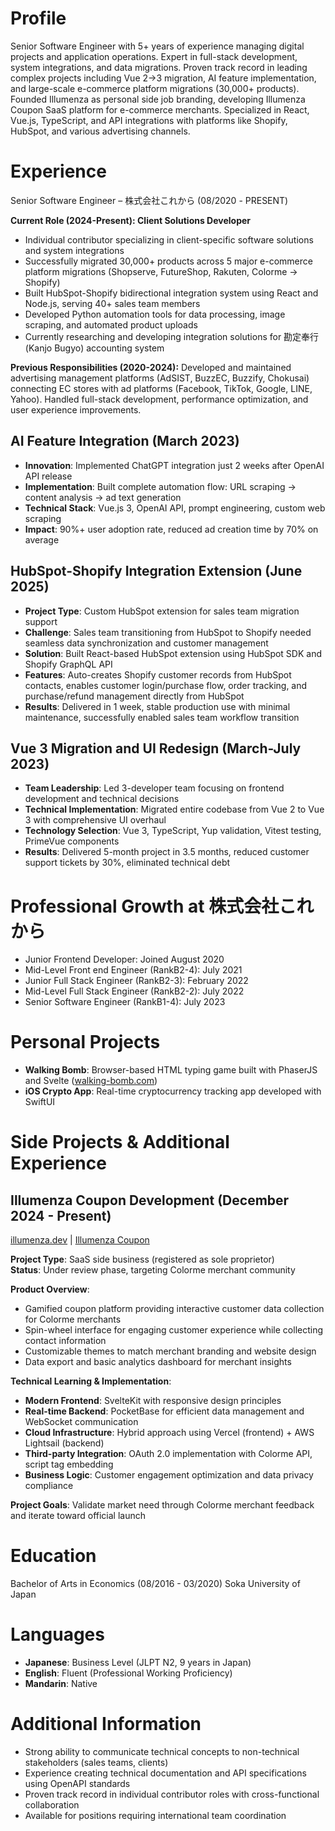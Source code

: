 # Profile

Senior Software Engineer with 5+ years of experience managing digital projects and application operations. Expert in full-stack development, system integrations, and data migrations. Proven track record in leading complex projects including Vue 2→3 migration, AI feature implementation, and large-scale e-commerce platform migrations (30,000+ products). Founded Illumenza as personal side job branding, developing Illumenza Coupon SaaS platform for e-commerce merchants. Specialized in React, Vue.js, TypeScript, and API integrations with platforms like Shopify, HubSpot, and various advertising channels.

# Experience

Senior Software Engineer – 株式会社これから (08/2020 - PRESENT)

**Current Role (2024-Present): Client Solutions Developer**
- Individual contributor specializing in client-specific software solutions and system integrations
- Successfully migrated 30,000+ products across 5 major e-commerce platform migrations (Shopserve, FutureShop, Rakuten, Colorme → Shopify)
- Built HubSpot-Shopify bidirectional integration system using React and Node.js, serving 40+ sales team members
- Developed Python automation tools for data processing, image scraping, and automated product uploads
- Currently researching and developing integration solutions for 勘定奉行 (Kanjo Bugyo) accounting system

**Previous Responsibilities (2020-2024):**
Developed and maintained advertising management platforms (AdSIST, BuzzEC, Buzzify, Chokusai) connecting EC stores with ad platforms (Facebook, TikTok, Google, LINE, Yahoo). Handled full-stack development, performance optimization, and user experience improvements.

## AI Feature Integration (March 2023)
- **Innovation**: Implemented ChatGPT integration just 2 weeks after OpenAI API release
- **Implementation**: Built complete automation flow: URL scraping → content analysis → ad text generation
- **Technical Stack**: Vue.js 3, OpenAI API, prompt engineering, custom web scraping
- **Impact**: 90%+ user adoption rate, reduced ad creation time by 70% on average

## HubSpot-Shopify Integration Extension (June 2025)
- **Project Type**: Custom HubSpot extension for sales team migration support
- **Challenge**: Sales team transitioning from HubSpot to Shopify needed seamless data synchronization and customer management
- **Solution**: Built React-based HubSpot extension using HubSpot SDK and Shopify GraphQL API
- **Features**: Auto-creates Shopify customer records from HubSpot contacts, enables customer login/purchase flow, order tracking, and purchase/refund management directly from HubSpot
- **Results**: Delivered in 1 week, stable production use with minimal maintenance, successfully enabled sales team workflow transition

## Vue 3 Migration and UI Redesign (March-July 2023)
- **Team Leadership**: Led 3-developer team focusing on frontend development and technical decisions
- **Technical Implementation**: Migrated entire codebase from Vue 2 to Vue 3 with comprehensive UI overhaul
- **Technology Selection**: Vue 3, TypeScript, Yup validation, Vitest testing, PrimeVue components
- **Results**: Delivered 5-month project in 3.5 months, reduced customer support tickets by 30%, eliminated technical debt

# Professional Growth at 株式会社これから
- Junior Frontend Developer: Joined August 2020
- Mid-Level Front end Engineer (RankB2-4): July 2021
- Junior Full Stack Engineer (RankB2-3): February 2022
- Mid-Level Full Stack Engineer (RankB2-2): July 2022
- Senior Software Engineer (RankB1-4): July 2023

# Personal Projects
- **Walking Bomb**: Browser-based HTML typing game built with PhaserJS and Svelte ([walking-bomb.com](https://walking-bomb.com))
- **iOS Crypto App**: Real-time cryptocurrency tracking app developed with SwiftUI

# Side Projects & Additional Experience

## Illumenza Coupon Development (December 2024 - Present)
[illumenza.dev](https://illumenza.dev) | [Illumenza Coupon](https://coupon.illumenza.dev)

**Project Type**: SaaS side business (registered as sole proprietor)  
**Status**: Under review phase, targeting Colorme merchant community

**Product Overview**:
- Gamified coupon platform providing interactive customer data collection for Colorme merchants
- Spin-wheel interface for engaging customer experience while collecting contact information
- Customizable themes to match merchant branding and website design
- Data export and basic analytics dashboard for merchant insights

**Technical Learning & Implementation**:
- **Modern Frontend**: SvelteKit with responsive design principles
- **Real-time Backend**: PocketBase for efficient data management and WebSocket communication
- **Cloud Infrastructure**: Hybrid approach using Vercel (frontend) + AWS Lightsail (backend)
- **Third-party Integration**: OAuth 2.0 implementation with Colorme API, script tag embedding
- **Business Logic**: Customer engagement optimization and data privacy compliance

**Project Goals**: Validate market need through Colorme merchant feedback and iterate toward official launch

# Education
Bachelor of Arts in Economics (08/2016 - 03/2020)
Soka University of Japan

# Languages
- **Japanese**: Business Level (JLPT N2, 9 years in Japan)
- **English**: Fluent (Professional Working Proficiency)
- **Mandarin**: Native

# Additional Information
- Strong ability to communicate technical concepts to non-technical stakeholders (sales teams, clients)
- Experience creating technical documentation and API specifications using OpenAPI standards
- Proven track record in individual contributor roles with cross-functional collaboration
- Available for positions requiring international team coordination
